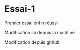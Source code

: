 # Essai-1
Premier essai enfin réussi  

Modification ici depuis la machine 

Modification depuis github
